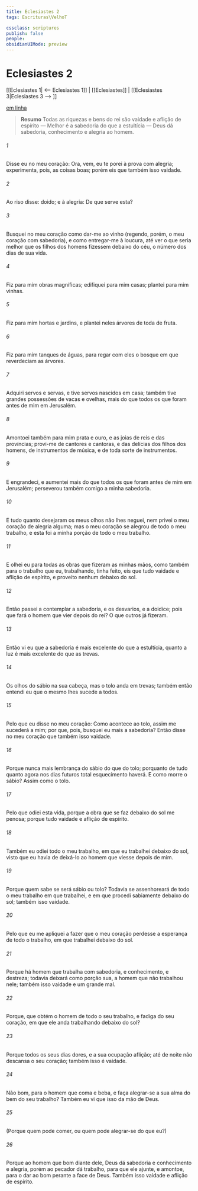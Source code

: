 ```yaml
---
title: Eclesiastes 2
tags: Escrituras\VelhoT

cssclass: scriptures
publish: false
people:
obsidianUIMode: preview
---
```


# Eclesiastes 2
[[Eclesiastes 1| <-- Eclesiastes 1]] | [[Eclesiastes]] | [[Eclesiastes 3|Eclesiastes 3 --> ]]

[em linha](https://churchofjesuschrist.org/study/scriptures/ot/eccl/2?lang=por)

> __Resumo__
Todas as riquezas e bens do rei são vaidade e aflição de espírito — Melhor é a sabedoria do que a estultícia — Deus dá sabedoria, conhecimento e alegria ao homem.

###### 1 
Disse eu no meu coração: Ora, vem, eu te porei à prova com alegria; experimenta, pois, as coisas boas; porém eis que também isso  vaidade.

###### 2 
Ao riso disse:  doido; e à alegria: De que serve esta?

###### 3 
Busquei  no meu coração como dar-me ao vinho (regendo, porém, o meu coração com sabedoria), e como entregar-me à loucura, até ver o que seria melhor que os filhos dos homens fizessem debaixo do céu,  o número dos dias de sua vida.

###### 4 
Fiz para mim obras magníficas; edifiquei para mim casas; plantei para mim vinhas.

###### 5 
Fiz para mim hortas e jardins, e plantei neles árvores de toda  de fruta.

###### 6 
Fiz para mim tanques de águas, para regar com eles o bosque em que reverdeciam as árvores.

###### 7 
Adquiri servos e servas, e tive servos nascidos em casa; também tive grandes possessões de vacas e ovelhas, mais do que todos os que foram antes de mim em Jerusalém.

###### 8 
Amontoei também para mim prata e ouro, e as joias de reis e das províncias; provi-me de cantores e cantoras, e das delícias dos filhos dos homens, de instrumentos de música, e de toda sorte de instrumentos.

###### 9 
E engrandeci, e aumentei mais do que todos os que foram antes de mim em Jerusalém; perseverou também comigo a minha sabedoria.

###### 10 
E tudo quanto desejaram os meus olhos não lhes neguei, nem privei o meu coração de alegria alguma; mas o meu coração se alegrou de todo o meu trabalho, e esta foi a minha porção de todo o meu trabalho.

###### 11 
E olhei eu para todas as obras que fizeram as minhas mãos, como também para o trabalho que eu, trabalhando, tinha feito,  eis que tudo  vaidade e aflição de espírito, e  proveito nenhum  debaixo do sol.

###### 12 
Então passei a contemplar a sabedoria, e os desvarios, e a doidice; pois que fará o homem que vier depois do rei? O que outros já fizeram.

###### 13 
Então vi eu que a sabedoria é mais excelente do que a estultícia, quanto a luz é mais excelente do que as trevas.

###### 14 
Os olhos do sábio  na sua cabeça, mas o tolo anda em trevas; também então entendi eu que o mesmo lhes sucede a todos.

###### 15 
Pelo que eu disse no meu coração: Como acontece ao tolo, assim me sucederá a mim; por que, pois, busquei eu mais a sabedoria? Então disse no meu coração que também isso  vaidade.

###### 16 
Porque nunca  mais lembrança do sábio do que do tolo; porquanto de tudo quanto agora  nos dias futuros total esquecimento haverá. E como morre o sábio? Assim como o tolo.

###### 17 
Pelo que odiei esta vida, porque a obra que se faz debaixo do sol me  penosa; porque tudo  vaidade e aflição de espírito.

###### 18 
Também eu odiei todo o meu trabalho, em que eu trabalhei debaixo do sol, visto que eu havia de deixá-lo ao homem que viesse depois de mim.

###### 19 
Porque quem sabe se será sábio ou tolo? Todavia se assenhoreará de todo o meu trabalho em que trabalhei, e em que procedi sabiamente debaixo do sol; também isso  vaidade.

###### 20 
Pelo que eu me apliquei a fazer que o meu coração perdesse a esperança de todo o trabalho, em que trabalhei debaixo do sol.

###### 21 
Porque há homem que trabalha com sabedoria, e conhecimento, e destreza; todavia deixará  como porção sua, a  homem que não trabalhou nele; também isso  vaidade e um grande mal.

###### 22 
Porque, que obtém o homem de todo o seu trabalho, e fadiga do seu coração, em que ele anda trabalhando debaixo do sol?

###### 23 
Porque todos os seus dias  dores, e a sua ocupação  aflição; até de noite não descansa o seu coração; também isso é vaidade.

###### 24 
Não  bom,  para o homem que coma e beba, e  faça alegrar-se a sua alma do bem do seu trabalho? Também eu vi que isso  da mão de Deus.

###### 25 
(Porque quem pode comer, ou quem pode alegrar-se  do que eu?)

###### 26 
Porque ao homem que  bom diante dele, Deus dá sabedoria e conhecimento e alegria, porém ao pecador dá trabalho, para que ele ajunte, e amontoe, para o dar ao  bom perante a face de Deus. Também isso  vaidade e aflição de espírito.

